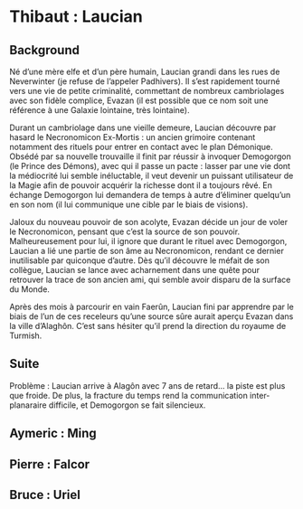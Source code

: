 Thibaut : Laucian
=================

Background
-----------

Né d’une mère elfe et d’un père humain, Laucian grandi dans les rues de Neverwinter (je refuse de l’appeler Padhivers). Il s’est rapidement tourné vers une vie de petite criminalité, commettant de nombreux cambriolages avec son fidèle complice, Evazan (il est possible que ce nom soit une référence à une Galaxie lointaine, très lointaine).

Durant un cambriolage dans une vieille demeure, Laucian découvre par hasard le Necronomicon Ex-Mortis : un ancien grimoire contenant notamment des rituels pour entrer en contact avec le plan Démonique. Obsédé par sa nouvelle trouvaille il finit par réussir à invoquer Demogorgon (le Prince des Démons), avec qui il passe un pacte : lasser par une vie dont la médiocrité lui semble inéluctable, il veut devenir un puissant utilisateur de la Magie afin de pouvoir acquérir la richesse dont il a toujours rêvé. En échange Demogorgon lui demandera de temps à autre d’éliminer quelqu’un en son nom (il lui communique une cible par le biais de visions).

Jaloux du nouveau pouvoir de son acolyte, Evazan décide un jour de voler le Necronomicon, pensant que c’est la source de son pouvoir. Malheureusement pour lui, il ignore que durant le rituel avec Demogorgon, Laucian a lié une partie de son âme au Necronomicon, rendant ce dernier inutilisable par quiconque d’autre. Dès qu’il découvre le méfait de son collègue, Laucian se lance avec acharnement dans une quête pour retrouver la trace de son ancien ami, qui semble avoir disparu de la surface du Monde.

Après des mois à parcourir en vain Faerûn, Laucian fini par apprendre par le biais de l’un de ces receleurs qu’une source sûre aurait aperçu Evazan dans la ville d’Alaghôn. C’est sans hésiter qu’il prend la direction du royaume de Turmish.

Suite
-----

Problème : Laucian arrive à Alagôn avec 7 ans de retard... la piste est plus que froide. De plus, la fracture du temps rend la communication inter-planaraire difficile, et Demogorgon se fait silencieux.


Aymeric : Ming
--------------


Pierre : Falcor
---------------

Bruce : Uriel
-------------


